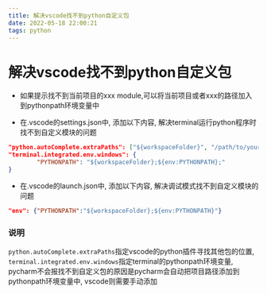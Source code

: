 ```yaml
---
title: 解决vscode找不到python自定义包
date: 2022-05-18 22:00:21
tags: python
---
```


# 解决vscode找不到python自定义包

+ 如果提示找不到当前项目的xxx module,可以将当前项目或者xxx的路径加入到pythonpath环境变量中

+ 在.vscode的settings.json中, 添加以下内容, 解决terminal运行python程序时找不到自定义模块的问题

```json
"python.autoComplete.extraPaths": ["${workspaceFolder}", "/path/to/your/module"],
"terminal.integrated.env.windows": {
        "PYTHONPATH": "${workspaceFolder};${env:PYTHONPATH};"
}
```

+ 在.vscode的launch.json中, 添加以下内容, 解决调试模式找不到自定义模块的问题

```json
"env": {"PYTHONPATH":"${workspaceFolder};${env:PYTHONPATH}"}
```

### 说明

 `python.autoComplete.extraPaths`指定vscode的python插件寻找其他包的位置, `terminal.integrated.env.windows`指定terminal的pythonpath环境变量, pycharm不会报找不到自定义包的原因是pycharm会自动把项目路径添加到pythonpath环境变量中, vscode则需要手动添加

